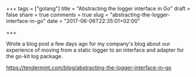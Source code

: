+++
tags = ["golang"]
title = "Abstracting the logger interface in Go"
draft = false
share = true
comments = true
slug = "abstracting-the-logger-interface-in-go"
date = "2017-06-06T22:35:01+02:00"

+++

Wrote a blog post a few days ago for my company's blog about our experience of
moving from a static logger to an interface and adapter for the go-kit log
package.

https://tendermint.com/blog/abstracting-the-logger-interface-in-go
